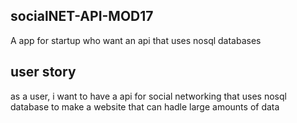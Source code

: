 ## socialNET-API-MOD17
A app for startup who want an api that uses nosql databases

## user story 

as a user, i want to have a api for social networking that uses nosql database to make a website that can hadle large amounts of data
